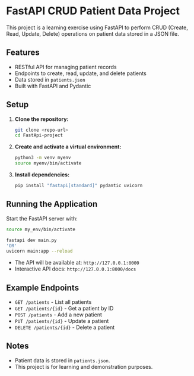 # FastAPI CRUD Patient Data Project

This project is a learning exercise using FastAPI to perform CRUD (Create, Read, Update, Delete) operations on patient data stored in a JSON file.

## Features

- RESTful API for managing patient records
- Endpoints to create, read, update, and delete patients
- Data stored in `patients.json`
- Built with FastAPI and Pydantic

## Setup

1. **Clone the repository:**
   ```bash
   git clone <repo-url>
   cd FastApi-project
   ```

2. **Create and activate a virtual environment:**
   ```bash
   python3 -m venv myenv
   source myenv/bin/activate
   ```

3. **Install dependencies:**
   ```bash
   pip install "fastapi[standard]" pydantic uvicorn
   ```

## Running the Application

Start the FastAPI server with:

```bash
source my_env/bin/activate
```

```bash
fastapi dev main.py
'OR'
uvicorn main:app --reload
```

- The API will be available at: `http://127.0.0.1:8000`
- Interactive API docs: `http://127.0.0.1:8000/docs`

## Example Endpoints

- `GET /patients` - List all patients
- `GET /patients/{id}` - Get a patient by ID
- `POST /patients` - Add a new patient
- `PUT /patients/{id}` - Update a patient
- `DELETE /patients/{id}` - Delete a patient

## Notes

- Patient data is stored in `patients.json`.
- This project is for learning and demonstration purposes.
